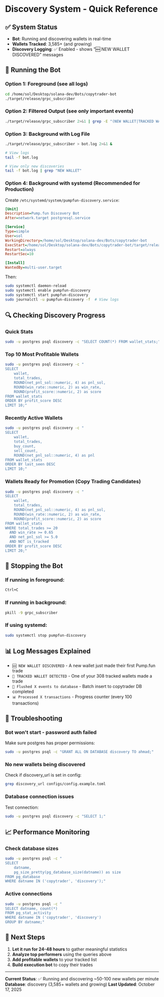 # Discovery System - Quick Reference

## ✅ System Status

- **Bot**: Running and discovering wallets in real-time
- **Wallets Tracked**: 3,585+ (and growing)
- **Discovery Logging**: ✅ Enabled - shows "🆕 NEW WALLET DISCOVERED" messages

## 🚀 Running the Bot

### Option 1: Foreground (see all logs)

```bash
cd /home/sol/Desktop/solana-dev/Bots/copytrader-bot
./target/release/grpc_subscriber
```

### Option 2: Filtered Output (see only important events)

```bash
./target/release/grpc_subscriber 2>&1 | grep -E "(NEW WALLET|TRACKED WALLET|Flushed|error|ERROR)"
```

### Option 3: Background with Log File

```bash
./target/release/grpc_subscriber > bot.log 2>&1 &

# View logs
tail -f bot.log

# View only new discoveries
tail -f bot.log | grep "NEW WALLET"
```

### Option 4: Background with systemd (Recommended for Production)

Create `/etc/systemd/system/pumpfun-discovery.service`:

```ini
[Unit]
Description=Pump.fun Discovery Bot
After=network.target postgresql.service

[Service]
Type=simple
User=sol
WorkingDirectory=/home/sol/Desktop/solana-dev/Bots/copytrader-bot
ExecStart=/home/sol/Desktop/solana-dev/Bots/copytrader-bot/target/release/grpc_subscriber
Restart=always
RestartSec=10

[Install]
WantedBy=multi-user.target
```

Then:

```bash
sudo systemctl daemon-reload
sudo systemctl enable pumpfun-discovery
sudo systemctl start pumpfun-discovery
sudo journalctl -u pumpfun-discovery -f  # View logs
```

## 🔍 Checking Discovery Progress

### Quick Stats

```bash
sudo -u postgres psql discovery -c "SELECT COUNT(*) FROM wallet_stats;"
```

### Top 10 Most Profitable Wallets

```bash
sudo -u postgres psql discovery -c "
SELECT
    wallet,
    total_trades,
    ROUND(net_pnl_sol::numeric, 4) as pnl_sol,
    ROUND(win_rate::numeric, 2) as win_rate,
    ROUND(profit_score::numeric, 2) as score
FROM wallet_stats
ORDER BY profit_score DESC
LIMIT 10;"
```

### Recently Active Wallets

```bash
sudo -u postgres psql discovery -c "
SELECT
    wallet,
    total_trades,
    buy_count,
    sell_count,
    ROUND(net_pnl_sol::numeric, 4) as pnl
FROM wallet_stats
ORDER BY last_seen DESC
LIMIT 10;"
```

### Wallets Ready for Promotion (Copy Trading Candidates)

```bash
sudo -u postgres psql discovery -c "
SELECT
    wallet,
    total_trades,
    ROUND(net_pnl_sol::numeric, 4) as pnl_sol,
    ROUND(win_rate::numeric, 2) as win_rate,
    ROUND(profit_score::numeric, 2) as score
FROM wallet_stats
WHERE total_trades >= 20
  AND win_rate >= 0.65
  AND net_pnl_sol >= 5.0
  AND NOT is_tracked
ORDER BY profit_score DESC
LIMIT 20;"
```

## 🛑 Stopping the Bot

### If running in foreground:

```bash
Ctrl+C
```

### If running in background:

```bash
pkill -9 grpc_subscriber
```

### If using systemd:

```bash
sudo systemctl stop pumpfun-discovery
```

## 📊 Log Messages Explained

- `🆕 NEW WALLET DISCOVERED` - A new wallet just made their first Pump.fun trade
- `🔔 TRACKED WALLET DETECTED` - One of your 308 tracked wallets made a trade
- `💾 Flushed X events to database` - Batch insert to copytrader DB completed
- `📊 Processed X transactions` - Progress counter (every 100 transactions)

## 🔧 Troubleshooting

### Bot won't start - password auth failed

Make sure postgres has proper permissions:

```bash
sudo -u postgres psql -c "GRANT ALL ON DATABASE discovery TO ahmad;"
```

### No new wallets being discovered

Check if discovery_url is set in config:

```bash
grep discovery_url configs/config.example.toml
```

### Database connection issues

Test connection:

```bash
sudo -u postgres psql discovery -c "SELECT 1;"
```

## 📈 Performance Monitoring

### Check database sizes

```bash
sudo -u postgres psql -c "
SELECT
    datname,
    pg_size_pretty(pg_database_size(datname)) as size
FROM pg_database
WHERE datname IN ('copytrader', 'discovery');"
```

### Active connections

```bash
sudo -u postgres psql -c "
SELECT datname, count(*)
FROM pg_stat_activity
WHERE datname IN ('copytrader', 'discovery')
GROUP BY datname;"
```

## 🎯 Next Steps

1. **Let it run for 24-48 hours** to gather meaningful statistics
2. **Analyze top performers** using the queries above
3. **Add profitable wallets** to your tracked list
4. **Build execution bot** to copy their trades

---

**Current Status**: ✅ Running and discovering ~50-100 new wallets per minute
**Database**: discovery (3,585+ wallets and growing)
**Last Updated**: October 17, 2025
